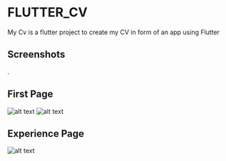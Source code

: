 # FLUTTER_CV

My Cv is a flutter project to create my CV in  form of an app using Flutter

## Screenshots

.

## First Page

![alt text](https://lh3.googleusercontent.com/_ZC3ql_di0HJKJnaY_59YImwmdvBmSC8DBXsyPH2nJlaOLWC72EJUZlZnfgygcyOx9A=w2400)
![alt text](https://lh5.googleusercontent.com/D9irTu2NqylEKezko5y3HhL_5SfjVx_LQh25FE372IFavGoPw7HAGUn5Q742LcCehgA=w2400)

## Experience Page

![alt text](https://lh6.googleusercontent.com/Rd1gfS0vvtGJ4ejNzoVDas2S1GMbsMlXHHkGP9XwHjUrEWMyjhB45-5aMrdOogmJCys=w2400)
